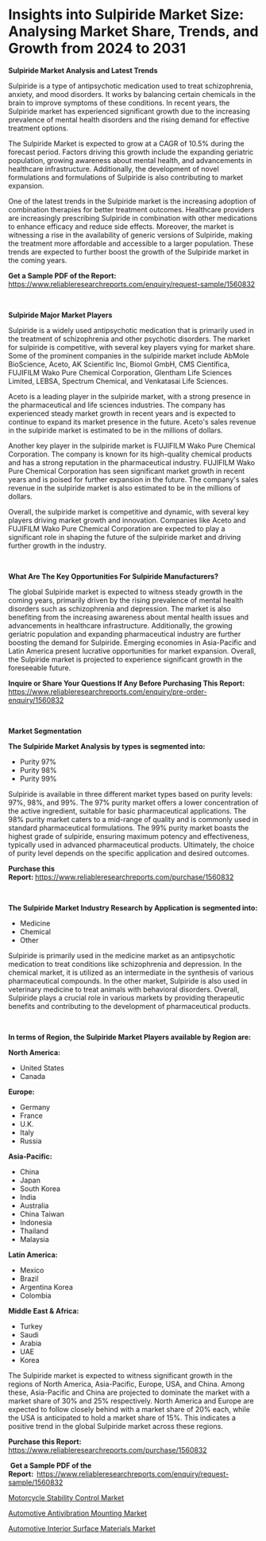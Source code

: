 <p><h1>Insights into Sulpiride Market Size: Analysing Market Share, Trends, and Growth from 2024 to 2031</h1></p><p><strong>Sulpiride Market Analysis and Latest Trends</strong></p>
<p><p>Sulpiride is a type of antipsychotic medication used to treat schizophrenia, anxiety, and mood disorders. It works by balancing certain chemicals in the brain to improve symptoms of these conditions. In recent years, the Sulpiride market has experienced significant growth due to the increasing prevalence of mental health disorders and the rising demand for effective treatment options. </p><p>The Sulpiride Market is expected to grow at a CAGR of 10.5% during the forecast period. Factors driving this growth include the expanding geriatric population, growing awareness about mental health, and advancements in healthcare infrastructure. Additionally, the development of novel formulations and formulations of Sulpiride is also contributing to market expansion.</p><p>One of the latest trends in the Sulpiride market is the increasing adoption of combination therapies for better treatment outcomes. Healthcare providers are increasingly prescribing Sulpiride in combination with other medications to enhance efficacy and reduce side effects. Moreover, the market is witnessing a rise in the availability of generic versions of Sulpiride, making the treatment more affordable and accessible to a larger population. These trends are expected to further boost the growth of the Sulpiride market in the coming years.</p></p>
<p><strong>Get a Sample PDF of the Report:&nbsp;</strong> <a href="https://www.reliableresearchreports.com/enquiry/request-sample/1560832">https://www.reliableresearchreports.com/enquiry/request-sample/1560832</a></p>
<p>&nbsp;</p>
<p><strong>Sulpiride Major Market Players</strong></p>
<p><p>Sulpiride is a widely used antipsychotic medication that is primarily used in the treatment of schizophrenia and other psychotic disorders. The market for sulpiride is competitive, with several key players vying for market share. Some of the prominent companies in the sulpiride market include AbMole BioScience, Aceto, AK Scientific Inc, Biomol GmbH, CMS Científica, FUJIFILM Wako Pure Chemical Corporation, Glentham Life Sciences Limited, LEBSA, Spectrum Chemical, and Venkatasai Life Sciences.</p><p>Aceto is a leading player in the sulpiride market, with a strong presence in the pharmaceutical and life sciences industries. The company has experienced steady market growth in recent years and is expected to continue to expand its market presence in the future. Aceto's sales revenue in the sulpiride market is estimated to be in the millions of dollars.</p><p>Another key player in the sulpiride market is FUJIFILM Wako Pure Chemical Corporation. The company is known for its high-quality chemical products and has a strong reputation in the pharmaceutical industry. FUJIFILM Wako Pure Chemical Corporation has seen significant market growth in recent years and is poised for further expansion in the future. The company's sales revenue in the sulpiride market is also estimated to be in the millions of dollars.</p><p>Overall, the sulpiride market is competitive and dynamic, with several key players driving market growth and innovation. Companies like Aceto and FUJIFILM Wako Pure Chemical Corporation are expected to play a significant role in shaping the future of the sulpiride market and driving further growth in the industry.</p></p>
<p>&nbsp;</p>
<p><strong>What Are The Key Opportunities For Sulpiride Manufacturers?</strong></p>
<p><p>The global Sulpiride market is expected to witness steady growth in the coming years, primarily driven by the rising prevalence of mental health disorders such as schizophrenia and depression. The market is also benefiting from the increasing awareness about mental health issues and advancements in healthcare infrastructure. Additionally, the growing geriatric population and expanding pharmaceutical industry are further boosting the demand for Sulpiride. Emerging economies in Asia-Pacific and Latin America present lucrative opportunities for market expansion. Overall, the Sulpiride market is projected to experience significant growth in the foreseeable future.</p></p>
<p><strong>Inquire or Share Your Questions If Any Before Purchasing This Report:</strong> <a href="https://www.reliableresearchreports.com/enquiry/pre-order-enquiry/1560832">https://www.reliableresearchreports.com/enquiry/pre-order-enquiry/1560832</a></p>
<p>&nbsp;</p>
<p><strong>Market Segmentation</strong></p>
<p><strong>The Sulpiride Market Analysis by types is segmented into:</strong></p>
<p><ul><li>Purity 97%</li><li>Purity 98%</li><li>Purity 99%</li></ul></p>
<p><p>Sulpiride is available in three different market types based on purity levels: 97%, 98%, and 99%. The 97% purity market offers a lower concentration of the active ingredient, suitable for basic pharmaceutical applications. The 98% purity market caters to a mid-range of quality and is commonly used in standard pharmaceutical formulations. The 99% purity market boasts the highest grade of sulpiride, ensuring maximum potency and effectiveness, typically used in advanced pharmaceutical products. Ultimately, the choice of purity level depends on the specific application and desired outcomes.</p></p>
<p><strong>Purchase this Report:&nbsp;</strong><a href="https://www.reliableresearchreports.com/purchase/1560832">https://www.reliableresearchreports.com/purchase/1560832</a></p>
<p>&nbsp;</p>
<p><strong>The Sulpiride Market Industry Research by Application is segmented into:</strong></p>
<p><ul><li>Medicine</li><li>Chemical</li><li>Other</li></ul></p>
<p><p>Sulpiride is primarily used in the medicine market as an antipsychotic medication to treat conditions like schizophrenia and depression. In the chemical market, it is utilized as an intermediate in the synthesis of various pharmaceutical compounds. In the other market, Sulpiride is also used in veterinary medicine to treat animals with behavioral disorders. Overall, Sulpiride plays a crucial role in various markets by providing therapeutic benefits and contributing to the development of pharmaceutical products.</p></p>
<p>&nbsp;</p>
<p><strong>In terms of Region, the Sulpiride Market Players available by Region are:</strong></p>
<p>
    <p> <strong> North America: </strong>
        <ul>
            <li>United States</li>
            <li>Canada</li>
        </ul>
        </p> 
    <p> <strong> Europe: </strong>
        <ul>
            <li>Germany</li>
            <li>France</li>
            <li>U.K.</li>
            <li>Italy</li>
            <li>Russia</li>
        </ul>
        </p> 
    <p> <strong> Asia-Pacific: </strong>
        <ul>
            <li>China</li>
            <li>Japan</li>
            <li>South Korea</li>
            <li>India</li>
            <li>Australia</li>
            <li>China Taiwan</li>
            <li>Indonesia</li>
            <li>Thailand</li>
            <li>Malaysia</li>
        </ul>
        </p> 
    <p> <strong> Latin America: </strong>
        <ul>
            <li>Mexico</li>
            <li>Brazil</li>
            <li>Argentina Korea</li>
            <li>Colombia</li>
        </ul>
        </p> 
    <p> <strong> Middle East & Africa: </strong>
        <ul>
            <li>Turkey</li>
            <li>Saudi</li>
            <li>Arabia</li>
            <li>UAE</li>
            <li>Korea</li>
        </ul>
    </p>
    </p>
<p><p>The Sulpiride market is expected to witness significant growth in the regions of North America, Asia-Pacific, Europe, USA, and China. Among these, Asia-Pacific and China are projected to dominate the market with a market share of 30% and 25% respectively. North America and Europe are expected to follow closely behind with a market share of 20% each, while the USA is anticipated to hold a market share of 15%. This indicates a positive trend in the global Sulpiride market across these regions.</p></p>
<p><strong>Purchase this Report: </strong><a href="https://www.reliableresearchreports.com/purchase/1560832">https://www.reliableresearchreports.com/purchase/1560832</a></p>
<p>&nbsp;<strong>Get a Sample PDF of the Report:&nbsp;&nbsp;</strong><a href="https://www.reliableresearchreports.com/enquiry/request-sample/1560832">https://www.reliableresearchreports.com/enquiry/request-sample/1560832</a></p>
<p><strong></strong></p>
<p><p><a href="https://view.publitas.com/reportprime-1/motorcycle-stability-control-market-size-2023-2030-global-industrial-analysis-key-geographical-regions-market-share-top-key-players-product-types-and-forecast-research-report/">Motorcycle Stability Control Market</a></p><p><a href="https://view.publitas.com/reportprime-1/automotive-antivibration-mounting-market-size-share-trends-analysis-report-by-application-regional-outlook-competitive-strategies-and-segment-forecasts-2023-2030/">Automotive Antivibration Mounting Market</a></p><p><a href="https://view.publitas.com/reportprime-1/automotive-interior-surface-materials-market-size-and-examines-its-market-scope-with-a-primary-focus-on-growth-opportunities-and-forecasted-trends-spanning-from-2023-to-2030/">Automotive Interior Surface Materials Market</a></p></p>